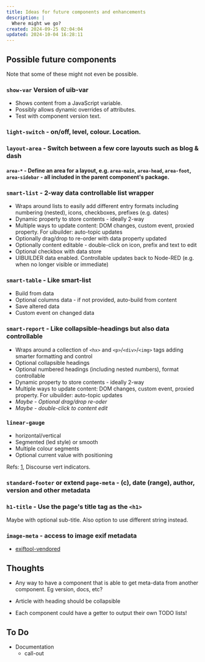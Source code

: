 ```yaml
---
title: Ideas for future components and enhancements
description: |
  Where might we go?
created: 2024-09-25 02:04:04
updated: 2024-10-04 16:28:11
---
```


## Possible future components

Note that some of these might not even be possible.

### `show-var` Version of uib-var

* Shows content from a JavaScript variable.
* Possibly allows dynamic overrides of attributes.
* Test with component version text.

### `light-switch` - on/off, level, colour. Location.

### `layout-area` - Switch between a few core layouts such as blog & dash
#### `area-*` - Define an area for a layout, e.g. `area-main`, `area-head`, `area-foot`, `area-sidebar` - all included in the parent component's package.

### `smart-list` - 2-way data controllable list wrapper

* Wraps around lists to easily add different entry formats including numbering (nested), icons, checkboxes, prefixes (e.g. dates)
* Dynamic property to store contents - ideally 2-way
* Multiple ways to update content: DOM changes, custom event, proxied property. For uibuilder: auto-topic updates
* Optionally drag/drop to re-order with data property updated
* Optionally content editable - double-click on icon, prefix and text to edit
* Optional checkbox with data store
* UIBUILDER data enabled. Controllable updates back to Node-RED (e.g. when no longer visible or immediate)

### `smart-table` - Like smart-list

* Build from data
* Optional columns data - if not provided, auto-build from content
* Save altered data
* Custom event on changed data

### `smart-report` - Like collapsible-headings but also data controllable

* Wraps around a collection of `<hx>` and `<p>`/`<div>`/`<img>` tags adding smarter formatting and control
* Optional collapsible headings
* Optional numbered headings (including nested numbers), format controllable
* Dynamic property to store contents - ideally 2-way
* Multiple ways to update content: DOM changes, custom event, proxied property. For uibuilder: auto-topic updates
* *Maybe - Optional drag/drop re-oder*
* *Maybe - double-click to content edit*

### `linear-gauge`

* horizontal/vertical
* Segmented (led style) or smooth
* Multiple colour segments
* Optional current value with positioning

Refs: [1](https://discourse.nodered.org/t/gauges-for-dashboard-2-0-made-with-ui-template/85955), Discourse vert indicators.

### `standard-footer` or extend `page-meta` - (c), date (range), author, version and other metadata

### `h1-title` - Use the page's title tag as the `<h1>`

Maybe with optional sub-title. Also option to use different string instead.

### `image-meta` - access to image exif metadata

* [exiftool-vendored](https://github.com/photostructure/exiftool-vendored.js)

## Thoughts

* Any way to have a component that is able to get meta-data from another component. Eg version, docs, etc?

* Article with heading should be collapsible

* Each component could have a getter to output their own TODO lists!

## To Do

* Documentation
  * call-out
